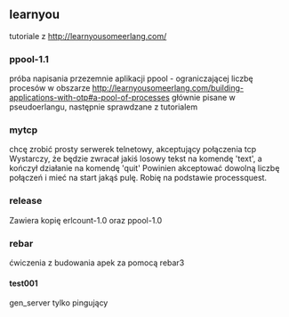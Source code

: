 ## learnyou
tutoriale z http://learnyousomeerlang.com/
### ppool-1.1
próba napisania przezemnie aplikacji ppool - ograniczającej liczbę procesów w obszarze
http://learnyousomeerlang.com/building-applications-with-otp#a-pool-of-processes
głównie pisane w pseudoerlangu, następnie sprawdzane z tutorialem

### mytcp
chcę zrobić prosty serwerek telnetowy, akceptujący połączenia tcp
Wystarczy, że będzie zwracał jakiś losowy tekst na komendę 'text', a kończył działanie na komendę 'quit'
Powinien akceptować dowolną liczbę połączeń i mieć na start jakąś pulę.
Robię na podstawie processquest.

### release
Zawiera kopię erlcount-1.0 oraz ppool-1.0

### rebar
ćwiczenia z budowania apek za pomocą rebar3
#### test001
gen_server tylko pingujący
